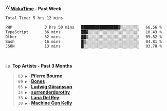 <img src="https://github.com/dxnter/dxnter/assets/17434202/67b21fa4-d36d-46f9-9dec-f23d976b00ef" alt="WakaTime Logo" width="14" height="18"/><a href="https://wakatime.com/@dxnter" target="_blank"><strong> WakaTime</strong></a><strong> - Past Week</strong>

<!--START_SECTION:waka-->

```txt
Total Time: 5 hrs 12 mins

PHP              3 hrs 50 mins   ████████████████▓░░░░░░░░   66.56 %
TypeScript       36 mins         ██▓░░░░░░░░░░░░░░░░░░░░░░   10.43 %
Other            32 mins         ██▒░░░░░░░░░░░░░░░░░░░░░░   09.52 %
Bash             16 mins         █▒░░░░░░░░░░░░░░░░░░░░░░░   04.81 %
JSON             13 mins         █░░░░░░░░░░░░░░░░░░░░░░░░   03.78 %
```

<!--END_SECTION:waka-->

<br/>

<!--START_LASTFM_ARTISTS:{"period": "3month", "rows": 6}-->
<a href="https://last.fm" target="_blank"><img src="https://user-images.githubusercontent.com/17434202/215290617-e793598d-d7c9-428f-9975-156db1ba89cc.svg" alt="Last.fm Logo" width="18" height="13"/></a> **Top Artists - Past 3 Months**

> `83 ▶️` ∙ **[Pi’erre Bourne](https://www.last.fm/music/Pi%E2%80%99erre+Bourne)**<br/>
> `69 ▶️` ∙ **[Bones](https://www.last.fm/music/Bones)**<br/>
> `65 ▶️` ∙ **[Ludwig Göransson](https://www.last.fm/music/Ludwig+G%C3%B6ransson)**<br/>
> `34 ▶️` ∙ **[surrenderdorothy](https://www.last.fm/music/surrenderdorothy)**<br/>
> `33 ▶️` ∙ **[Lana Del Rey](https://www.last.fm/music/Lana+Del+Rey)**<br/>
> `30 ▶️` ∙ **[Machine Gun Kelly](https://www.last.fm/music/Machine+Gun+Kelly)**<br/>
<!--END_LASTFM_ARTISTS-->
